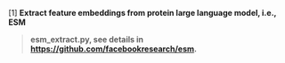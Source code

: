 [1] <b> Extract feature embeddings from protein large language model, i.e., ESM   
> esm_extract.py, see details in https://github.com/facebookresearch/esm.
